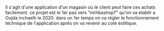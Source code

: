 Il s'agit d'une application d'un magasin où le client peut faire ces 
achats facilement. ce projet est le 1er pas vers "mrhbashop?" qu'on va 
etablir a Oujda inchaelh le 2020. dans un 1er temps on va régler le 
fonctionnement téchnique de l'application après on va revenir au coté 
éstitique.

